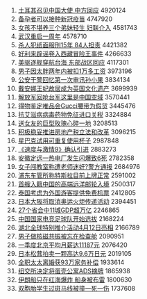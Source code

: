 1. [土耳其召见中国大使 中方回应](http://www.baidu.com/baidu?cl=3&tn=SE_baiduhomet8_jmjb7mjw&rsv_dl=fyb_top&fr=top1000&wd=%CD%C1%B6%FA%C6%E4%D5%D9%BC%FB%D6%D0%B9%FA%B4%F3%CA%B9%20%D6%D0%B7%BD%BB%D8%D3%A6) 4920124
1. [备孕者可以接种新冠疫苗](http://www.baidu.com/baidu?cl=3&tn=SE_baiduhomet8_jmjb7mjw&rsv_dl=fyb_top&fr=top1000&wd=%B1%B8%D4%D0%D5%DF%BF%C9%D2%D4%BD%D3%D6%D6%D0%C2%B9%DA%D2%DF%C3%E7) 4747920
1. [女孩不堪养三个弟妹轻生 妇联介入](http://www.baidu.com/baidu?cl=3&tn=SE_baiduhomet8_jmjb7mjw&rsv_dl=fyb_top&fr=top1000&wd=%C5%AE%BA%A2%B2%BB%BF%B0%D1%F8%C8%FD%B8%F6%B5%DC%C3%C3%C7%E1%C9%FA%20%B8%BE%C1%AA%BD%E9%C8%EB) 4581743
1. [武汉重启一周年](http://www.baidu.com/baidu?cl=3&tn=SE_baiduhomet8_jmjb7mjw&rsv_dl=fyb_top&fr=top1000&wd=%CE%E4%BA%BA%D6%D8%C6%F4%D2%BB%D6%DC%C4%EA) 4578710
1. [杀人犯纸面服刑15年 84人担责](http://www.baidu.com/baidu?cl=3&tn=SE_baiduhomet8_jmjb7mjw&rsv_dl=fyb_top&fr=top1000&wd=%C9%B1%C8%CB%B7%B8%D6%BD%C3%E6%B7%FE%D0%CC15%C4%EA%2084%C8%CB%B5%A3%D4%F0) 4421382
1. [好利来辟谣卷入西藏冒险王事件](http://www.baidu.com/baidu?cl=3&tn=SE_baiduhomet8_jmjb7mjw&rsv_dl=fyb_top&fr=top1000&wd=%BA%C3%C0%FB%C0%B4%B1%D9%D2%A5%BE%ED%C8%EB%CE%F7%B2%D8%C3%B0%CF%D5%CD%F5%CA%C2%BC%FE) 4266633
1. [美驱逐舰穿航台海 东部战区回应](http://www.baidu.com/baidu?cl=3&tn=SE_baiduhomet8_jmjb7mjw&rsv_dl=fyb_top&fr=top1000&wd=%C3%C0%C7%FD%D6%F0%BD%A2%B4%A9%BA%BD%CC%A8%BA%A3%20%B6%AB%B2%BF%D5%BD%C7%F8%BB%D8%D3%A6) 4117301
1. [男子因太胖两年内被扣1万多工资](http://www.baidu.com/baidu?cl=3&tn=SE_baiduhomet8_jmjb7mjw&rsv_dl=fyb_top&fr=top1000&wd=%C4%D0%D7%D3%D2%F2%CC%AB%C5%D6%C1%BD%C4%EA%C4%DA%B1%BB%BF%DB1%CD%F2%B6%E0%B9%A4%D7%CA) 3973196
1. [公安干警回忆第一次审讯孙小果](http://www.baidu.com/baidu?cl=3&tn=SE_baiduhomet8_jmjb7mjw&rsv_dl=fyb_top&fr=top1000&wd=%B9%AB%B0%B2%B8%C9%BE%AF%BB%D8%D2%E4%B5%DA%D2%BB%B4%CE%C9%F3%D1%B6%CB%EF%D0%A1%B9%FB) 3834134
1. [戴安娜王妃故居成为英国文化遗产](http://www.baidu.com/baidu?cl=3&tn=SE_baiduhomet8_jmjb7mjw&rsv_dl=fyb_top&fr=top1000&wd=%B4%F7%B0%B2%C4%C8%CD%F5%E5%FA%B9%CA%BE%D3%B3%C9%CE%AA%D3%A2%B9%FA%CE%C4%BB%AF%D2%C5%B2%FA) 3699939
1. [解放军回呛台军这里是中国空域](http://www.baidu.com/baidu?cl=3&tn=SE_baiduhomet8_jmjb7mjw&rsv_dl=fyb_top&fr=top1000&wd=%BD%E2%B7%C5%BE%FC%BB%D8%C7%BA%CC%A8%BE%FC%D5%E2%C0%EF%CA%C7%D6%D0%B9%FA%BF%D5%D3%F2) 3570441
1. [得物鉴定唯品会Gucci腰带为假货](http://www.baidu.com/baidu?cl=3&tn=SE_baiduhomet8_jmjb7mjw&rsv_dl=fyb_top&fr=top1000&wd=%B5%C3%CE%EF%BC%F8%B6%A8%CE%A8%C6%B7%BB%E1Gucci%D1%FC%B4%F8%CE%AA%BC%D9%BB%F5) 3445476
1. [抗艾滋病病毒药物免征进口关税](http://www.baidu.com/baidu?cl=3&tn=SE_baiduhomet8_jmjb7mjw&rsv_dl=fyb_top&fr=top1000&wd=%BF%B9%B0%AC%D7%CC%B2%A1%B2%A1%B6%BE%D2%A9%CE%EF%C3%E2%D5%F7%BD%F8%BF%DA%B9%D8%CB%B0) 3324884
1. [送女友的巨型玫瑰心碎一地](http://www.baidu.com/baidu?cl=3&tn=SE_baiduhomet8_jmjb7mjw&rsv_dl=fyb_top&fr=top1000&wd=%CB%CD%C5%AE%D3%D1%B5%C4%BE%DE%D0%CD%C3%B5%B9%E5%D0%C4%CB%E9%D2%BB%B5%D8) 3208513
1. [积极稳妥推进房地产税立法和改革](http://www.baidu.com/baidu?cl=3&tn=SE_baiduhomet8_jmjb7mjw&rsv_dl=fyb_top&fr=top1000&wd=%BB%FD%BC%AB%CE%C8%CD%D7%CD%C6%BD%F8%B7%BF%B5%D8%B2%FA%CB%B0%C1%A2%B7%A8%BA%CD%B8%C4%B8%EF) 3096215
1. [星巴克试用可重复使用杯子](http://www.baidu.com/baidu?cl=3&tn=SE_baiduhomet8_jmjb7mjw&rsv_dl=fyb_top&fr=top1000&wd=%D0%C7%B0%CD%BF%CB%CA%D4%D3%C3%BF%C9%D6%D8%B8%B4%CA%B9%D3%C3%B1%AD%D7%D3) 2987848
1. [《速度与激情9》确认引进](http://www.baidu.com/baidu?cl=3&tn=SE_baiduhomet8_jmjb7mjw&rsv_dl=fyb_top&fr=top1000&wd=%A1%B6%CB%D9%B6%C8%D3%EB%BC%A4%C7%E99%A1%B7%C8%B7%C8%CF%D2%FD%BD%F8) 2883273
1. [安徽定远一热电厂发生闪爆致6死](http://www.baidu.com/baidu?cl=3&tn=SE_baiduhomet8_jmjb7mjw&rsv_dl=fyb_top&fr=top1000&wd=%B0%B2%BB%D5%B6%A8%D4%B6%D2%BB%C8%C8%B5%E7%B3%A7%B7%A2%C9%FA%C9%C1%B1%AC%D6%C26%CB%C0) 2782358
1. [女子闯教室称遭老师迷奸?警方通报](http://www.baidu.com/baidu?cl=3&tn=SE_baiduhomet8_jmjb7mjw&rsv_dl=fyb_top&fr=top1000&wd=%C5%AE%D7%D3%B4%B3%BD%CC%CA%D2%B3%C6%D4%E2%C0%CF%CA%A6%C3%D4%BC%E9%3F%BE%AF%B7%BD%CD%A8%B1%A8) 2684976
1. [浦东车管所称特斯拉目前上牌正常](http://www.baidu.com/baidu?cl=3&tn=SE_baiduhomet8_jmjb7mjw&rsv_dl=fyb_top&fr=top1000&wd=%C6%D6%B6%AB%B3%B5%B9%DC%CB%F9%B3%C6%CC%D8%CB%B9%C0%AD%C4%BF%C7%B0%C9%CF%C5%C6%D5%FD%B3%A3) 2591002
1. [首艘入籍中国的高端远洋邮轮入境](http://www.baidu.com/baidu?cl=3&tn=SE_baiduhomet8_jmjb7mjw&rsv_dl=fyb_top&fr=top1000&wd=%CA%D7%CB%D2%C8%EB%BC%AE%D6%D0%B9%FA%B5%C4%B8%DF%B6%CB%D4%B6%D1%F3%D3%CA%C2%D6%C8%EB%BE%B3) 2500317
1. [泰国考虑为外国游客提供免费机票](http://www.baidu.com/baidu?cl=3&tn=SE_baiduhomet8_jmjb7mjw&rsv_dl=fyb_top&fr=top1000&wd=%CC%A9%B9%FA%BF%BC%C2%C7%CE%AA%CD%E2%B9%FA%D3%CE%BF%CD%CC%E1%B9%A9%C3%E2%B7%D1%BB%FA%C6%B1) 2412805
1. [日本大阪将取消奥运火炬传递活动](http://www.baidu.com/baidu?cl=3&tn=SE_baiduhomet8_jmjb7mjw&rsv_dl=fyb_top&fr=top1000&wd=%C8%D5%B1%BE%B4%F3%DA%E6%BD%AB%C8%A1%CF%FB%B0%C2%D4%CB%BB%F0%BE%E6%B4%AB%B5%DD%BB%EE%B6%AF) 2394451
1. [27个省会中11城GDP超万亿](http://www.baidu.com/baidu?cl=3&tn=SE_baiduhomet8_jmjb7mjw&rsv_dl=fyb_top&fr=top1000&wd=27%B8%F6%CA%A1%BB%E1%D6%D011%B3%C7GDP%B3%AC%CD%F2%D2%DA) 2246865
1. [中国国家电竞足球队开始选拔](http://www.baidu.com/baidu?cl=3&tn=SE_baiduhomet8_jmjb7mjw&rsv_dl=fyb_top&fr=top1000&wd=%D6%D0%B9%FA%B9%FA%BC%D2%B5%E7%BE%BA%D7%E3%C7%F2%B6%D3%BF%AA%CA%BC%D1%A1%B0%CE) 2168224
1. [湖北全球特别推介活动4月12日亮相](http://www.baidu.com/baidu?cl=3&tn=SE_baiduhomet8_jmjb7mjw&rsv_dl=fyb_top&fr=top1000&wd=%BA%FE%B1%B1%C8%AB%C7%F2%CC%D8%B1%F0%CD%C6%BD%E9%BB%EE%B6%AF4%D4%C212%C8%D5%C1%C1%CF%E0) 2166789
1. [男子做核磁共振被忘在检查舱](http://www.baidu.com/baidu?cl=3&tn=SE_baiduhomet8_jmjb7mjw&rsv_dl=fyb_top&fr=top1000&wd=%C4%D0%D7%D3%D7%F6%BA%CB%B4%C5%B9%B2%D5%F1%B1%BB%CD%FC%D4%DA%BC%EC%B2%E9%B2%D5) 2090951
1. [一季度北京平均月薪达11187元](http://www.baidu.com/baidu?cl=3&tn=SE_baiduhomet8_jmjb7mjw&rsv_dl=fyb_top&fr=top1000&wd=%D2%BB%BC%BE%B6%C8%B1%B1%BE%A9%C6%BD%BE%F9%D4%C2%D0%BD%B4%EF11187%D4%AA) 2076420
1. [日本松茸拍卖一颗高达9.6万日元](http://www.baidu.com/baidu?cl=3&tn=SE_baiduhomet8_jmjb7mjw&rsv_dl=fyb_top&fr=top1000&wd=%C8%D5%B1%BE%CB%C9%C8%D7%C5%C4%C2%F4%D2%BB%BF%C5%B8%DF%B4%EF9.6%CD%F2%C8%D5%D4%AA) 2019105
1. [全职太太离婚获93万家务补偿](http://www.baidu.com/baidu?cl=3&tn=SE_baiduhomet8_jmjb7mjw&rsv_dl=fyb_top&fr=top1000&wd=%C8%AB%D6%B0%CC%AB%CC%AB%C0%EB%BB%E9%BB%F193%CD%F2%BC%D2%CE%F1%B2%B9%B3%A5) 1933614
1. [纽交所决定将蛋壳公寓ADS摘牌](http://www.baidu.com/baidu?cl=3&tn=SE_baiduhomet8_jmjb7mjw&rsv_dl=fyb_top&fr=top1000&wd=%C5%A6%BD%BB%CB%F9%BE%F6%B6%A8%BD%AB%B5%B0%BF%C7%B9%AB%D4%A2ADS%D5%AA%C5%C6) 1865938
1. [伊朗船只在红海爆炸 船身被布雷](http://www.baidu.com/baidu?cl=3&tn=SE_baiduhomet8_jmjb7mjw&rsv_dl=fyb_top&fr=top1000&wd=%D2%C1%C0%CA%B4%AC%D6%BB%D4%DA%BA%EC%BA%A3%B1%AC%D5%A8%20%B4%AC%C9%ED%B1%BB%B2%BC%C0%D7) 1800630
1. [双胞胎学生过斑马线被撞一死一伤](http://www.baidu.com/baidu?cl=3&tn=SE_baiduhomet8_jmjb7mjw&rsv_dl=fyb_top&fr=top1000&wd=%CB%AB%B0%FB%CC%A5%D1%A7%C9%FA%B9%FD%B0%DF%C2%ED%CF%DF%B1%BB%D7%B2%D2%BB%CB%C0%D2%BB%C9%CB) 1737608